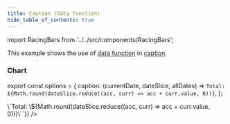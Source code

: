 ```yaml
---
title: Caption (data function)
hide_table_of_contents: true
---
```


import RacingBars from '../../src/components/RacingBars';

This example shows the use of [data function](../documentation/options#data-function) in [caption](../documentation/options#caption).

<!--truncate-->

### Chart

export const options = {
caption: (currentDate, dateSlice, allDates) =>
`Total: ${Math.round(dateSlice.reduce((acc, curr) => acc + curr.value, 0))}`,
};

<div className="gallery">
  <RacingBars
    dataUrl="/data/population.csv"
    dataType="csv"
    caption={options.caption}
    dynamicProps={{caption: `(currentDate, dateSlice, allDates) =>
\`Total: \${Math.round(dateSlice.reduce((acc, curr) => acc + curr.value, 0))}\``}}
  />
</div>
